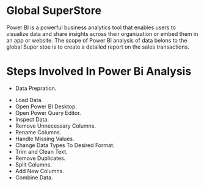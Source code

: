 # **Global SuperStore**
  Power BI is a powerful business analytics tool that enables users to visualize data and share insights across their organization or embed them in an app or website. The scope of Power BI analysis of  data belons to the global Super stoe is to create a detailed report on the sales transactions.

# **Steps Involved In Power Bi Analysis**
* Data Prepration.
- Load Data.
 - Open Power BI Desktop.
 - Open Power Query Editor.
 - Inspect Data.
 - Remove Unnecessary Columns.
 - Rename Columns.
 - Handle Missing Values.
 - Change Data Types To Desired Format.
 - Trim and Clean Text.
 - Remove Duplicates.
 - Split Columns.
 - Add New Columns.
 - Combine Data.

